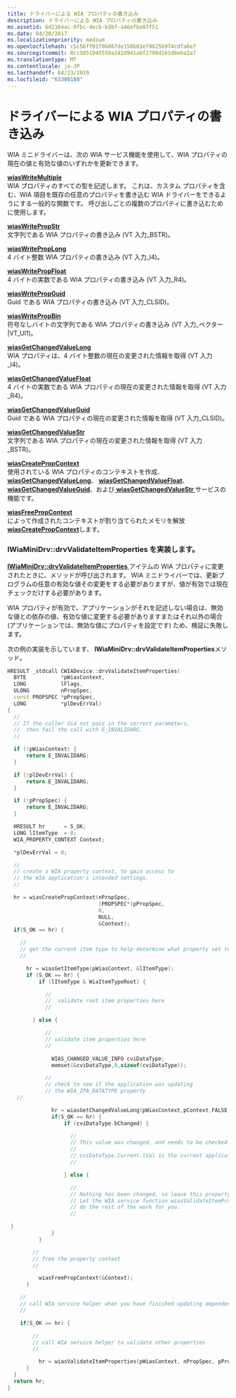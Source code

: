 ```yaml
---
title: ドライバーによる WIA プロパティの書き込み
description: ドライバーによる WIA プロパティの書き込み
ms.assetid: 6d2164ac-0fbc-4ecb-b3bf-a46efbe07f51
ms.date: 04/20/2017
ms.localizationpriority: medium
ms.openlocfilehash: c5c56ff01f0b867de158b01ef9825b974cdfa6e7
ms.sourcegitcommit: 0cc5051945559a242d941a6f2799d161d8eba2a7
ms.translationtype: MT
ms.contentlocale: ja-JP
ms.lasthandoff: 04/23/2019
ms.locfileid: "63380180"
---
```

# <a name="writing-wia-properties-by-a-driver"></a>ドライバーによる WIA プロパティの書き込み





WIA ミニドライバーは、次の WIA サービス機能を使用して、WIA プロパティの現在の値と有効な値のいずれかを更新できます。

<a href="" id="wiaswritemultiple"></a>[**wiasWriteMultiple**](https://msdn.microsoft.com/library/windows/hardware/ff549475)  
WIA プロパティのすべての型を記述します。 これは、カスタム プロパティを含む、WIA 項目を既存の任意のプロパティを書き込む WIA ドライバーをできるようにする一般的な関数です。 呼び出しごとの複数のプロパティに書き込むために使用します。

<a href="" id="wiaswritepropstr"></a>[**wiasWritePropStr**](https://msdn.microsoft.com/library/windows/hardware/ff549525)  
文字列である WIA プロパティの書き込み (VT 入力\_BSTR)。

<a href="" id="wiaswriteproplong"></a>[**wiasWritePropLong**](https://msdn.microsoft.com/library/windows/hardware/ff549515)  
4 バイト整数 WIA プロパティの書き込み (VT 入力\_I4)。

<a href="" id="wiaswritepropfloat"></a>[**wiasWritePropFloat**](https://msdn.microsoft.com/library/windows/hardware/ff549507)  
4 バイトの実数である WIA プロパティの書き込み (VT 入力\_R4)。

<a href="" id="wiaswritepropguid"></a>[**wiasWritePropGuid**](https://msdn.microsoft.com/library/windows/hardware/ff549512)  
Guid である WIA プロパティの書き込み (VT 入力\_CLSID)。

<a href="" id="wiaswritepropbin"></a>[**wiasWritePropBin**](https://msdn.microsoft.com/library/windows/hardware/ff549500)  
符号なしバイトの文字列である WIA プロパティの書き込み (VT 入力\_ベクター |VT\_UI1)。

<a href="" id="wiasgetchangedvaluelong"></a>[**wiasGetChangedValueLong**](https://msdn.microsoft.com/library/windows/hardware/ff549214)  
WIA プロパティは、4 バイト整数の現在の変更された情報を取得 (VT 入力\_I4)。

<a href="" id="wiasgetchangedvaluefloat"></a>[**wiasGetChangedValueFloat**](https://msdn.microsoft.com/library/windows/hardware/ff549200)  
4 バイトの実数である WIA プロパティの現在の変更された情報を取得 (VT 入力\_R4)。

<a href="" id="wiasgetchangedvalueguid"></a>[**wiasGetChangedValueGuid**](https://msdn.microsoft.com/library/windows/hardware/ff549211)  
Guid である WIA プロパティの現在の変更された情報を取得 (VT 入力\_CLSID)。

<a href="" id="wiasgetchangedvaluestr"></a>[**wiasGetChangedValueStr**](https://msdn.microsoft.com/library/windows/hardware/ff549219)  
文字列である WIA プロパティの現在の変更された情報を取得 (VT 入力\_BSTR)。

<a href="" id="wiascreatepropcontext"></a>[**wiasCreatePropContext**](https://msdn.microsoft.com/library/windows/hardware/ff549167)  
使用されている WIA プロパティのコンテキストを作成、 [ **wiasGetChangedValueLong**](https://msdn.microsoft.com/library/windows/hardware/ff549214)、 [ **wiasGetChangedValueFloat**](https://msdn.microsoft.com/library/windows/hardware/ff549200)、 [ **wiasGetChangedValueGuid**](https://msdn.microsoft.com/library/windows/hardware/ff549211)、および[ **wiasGetChangedValueStr** ](https://msdn.microsoft.com/library/windows/hardware/ff549219)サービスの機能です。

<a href="" id="wiasfreepropcontext"></a>[**wiasFreePropContext**](https://msdn.microsoft.com/library/windows/hardware/ff549195)  
によって作成されたコンテキストが割り当てられたメモリを解放[ **wiasCreatePropContext**](https://msdn.microsoft.com/library/windows/hardware/ff549167)します。

### <a href="" id="implementing-iwiaminidrv-drvvalidateitemproperties"></a>IWiaMiniDrv::drvValidateItemProperties を実装します。

[ **IWiaMiniDrv::drvValidateItemProperties** ](https://msdn.microsoft.com/library/windows/hardware/ff545017)アイテムの WIA プロパティに変更されたときに、メソッドが呼び出されます。 WIA ミニドライバーでは、更新プログラムの任意の有効な値その変更をする必要がありますが、値が有効では現在チェックだけする必要があります。

WIA プロパティが有効で、アプリケーションがそれを記述しない場合は、無効な値との依存の値、有効な値に変更する必要がありますまたはそれ以外の場合 (アプリケーションでは、無効な値にプロパティを設定です) ため、検証に失敗します。

次の例の実装を示しています、 **IWiaMiniDrv::drvValidateItemProperties**メソッド。

```cpp
HRESULT _stdcall CWIADevice::drvValidateItemProperties(
  BYTE           *pWiasContext,
  LONG           lFlags,
  ULONG          nPropSpec,
  const PROPSPEC *pPropSpec,
  LONG           *plDevErrVal)
{
  //
  // If the caller did not pass in the correct parameters,
  //  then fail the call with E_INVALIDARG.
  //

  if (!pWiasContext) {
      return E_INVALIDARG;
  }

  if (!plDevErrVal) {
      return E_INVALIDARG;
  }

  if (!pPropSpec) {
      return E_INVALIDARG;
  }

  HRESULT hr      = S_OK;
  LONG lItemType  = 0;
  WIA_PROPERTY_CONTEXT Context;

  *plDevErrVal = 0;

  //
  // create a WIA property context, to gain access to
  // the WIA application's intended settings.
  //

  hr = wiasCreatePropContext(nPropSpec,
                             (PROPSPEC*)pPropSpec,
                             0,
                             NULL,
                             &Context);
  if(S_OK == hr) {

    //
    // get the current item type to help determine what property set to validate
    //

      hr = wiasGetItemType(pWiasContext, &lItemType);
      if (S_OK == hr) {
          if (lItemType & WiaItemTypeRoot) {

            //
            //  validate root item properties here
            //

        } else {

            //
            // validate item properties here
            //

              WIAS_CHANGED_VALUE_INFO cviDataType;
              memset(&cviDataType,0,sizeof(cviDataType));

            //
            // check to see if the application was updating
            // the WIA_IPA_DATATYPE property
   //

              hr = wiasGetChangedValueLong(pWiasContext,pContext,FALSE,WIA_IPA_DATATYPE,&cviDataType);
              if(S_OK == hr) {
                  if (cviDataType.bChanged) {

                    //
                    // This value was changed, and needs to be checked
                    //
                    // cviDataType.Current.lVal is the current application setting.
                    //

                  } else {

                    //
                    // Nothing has been changed, so leave this property alone.
                    // Let the WIA service function wiasValidateItemProperties
                    // do the rest of the work for you.
                    //

 }
              }
          }

        //
        // free the property context
        //

          wiasFreePropContext(&Context);
      }

    //
    // call WIA service helper when you have finished updating dependent values
    //

    if(S_OK == hr) {

        //
        // call WIA service helper to validate other properties
        //

          hr = wiasValidateItemProperties(pWiasContext, nPropSpec, pPropSpec);
      }
  }
  return hr;
}
```

 

 




